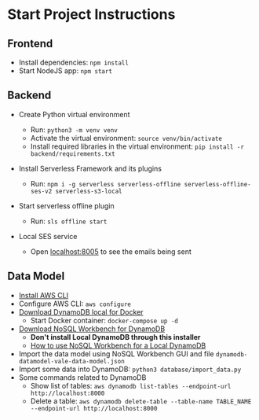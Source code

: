 # Start Project Instructions

## Frontend
- Install dependencies: `npm install`
- Start NodeJS app: `npm start`


## Backend
- Create Python virtual environment
    + Run: `python3 -m venv venv`
    + Activate the virtual environment: `source venv/bin/activate`
    + Install required libraries in the virtual environment: `pip install -r backend/requirements.txt`

- Install Serverless Framework and its plugins
    + Run: `npm i -g serverless serverless-offline serverless-offline-ses-v2 serverless-s3-local`

- Start serverless offline plugin
    + Run: `sls offline start`

- Local SES service
    + Open [localhost:8005](http://localhost:8005/) to see the emails being sent

## Data Model
- [Install AWS CLI](https://docs.aws.amazon.com/cli/latest/userguide/getting-started-install.html)
- Configure AWS CLI: `aws configure`
- [Download DynamoDB local for Docker](https://docs.aws.amazon.com/amazondynamodb/latest/developerguide/DynamoDBLocal.DownloadingAndRunning.html)
    + Start Docker container: `docker-compose up -d`
- [Download NoSQL Workbench for DynamoDB](https://docs.aws.amazon.com/amazondynamodb/latest/developerguide/workbench.settingup.html)
    + **Don't install Local DynamoDB through this installer**
    + [How to use NoSQL Workbench for a Local DynamoDB](https://blog.phillipninan.com/using-nosql-workbench-for-a-local-dynamodb)
- Import the data model using NoSQL Workbench GUI and file `dynamodb-datamodel-vale-data-model.json`
- Import some data into DynamoDB: `python3 database/import_data.py`
- Some commands related to DynamoDB
    + Show list of tables: `aws dynamodb list-tables --endpoint-url http://localhost:8000`
    + Delete a table: `aws dynamodb delete-table --table-name TABLE_NAME --endpoint-url http://localhost:8000`

